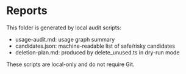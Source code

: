 # Reports

This folder is generated by local audit scripts:

- usage-audit.md: usage graph summary
- candidates.json: machine-readable list of safe/risky candidates
- deletion-plan.md: produced by delete_unused.ts in dry-run mode

These scripts are local-only and do not require Git.
